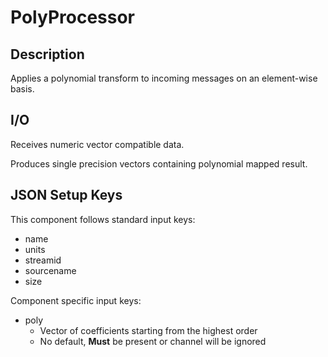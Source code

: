 # PolyProcessor

## Description

Applies a polynomial transform to incoming messages on an element-wise basis.

## I/O

Receives numeric vector compatible data.

Produces single precision vectors containing polynomial mapped result.

## JSON Setup Keys

This component follows standard input keys:
- name
- units
- streamid
- sourcename
- size

Component specific input keys:
- poly
	- Vector of coefficients starting from the highest order
	- No default, **Must** be present or channel will be ignored



